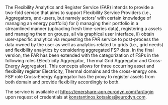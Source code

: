 The Flexibility Analytics and Register Service (FAR) intends to provide a two-fold service that aims to support Flexibility Service Providers (i.e., Aggregators, end-users, but namely actors’ with certain knowledge of managing an energy portfolio) for i) managing their portfolio in a streamlined manner (uploading fresh time-series data), registering a assets and managing them on groups, all via graphical user interface, ii) obtain user-specific analytics via requesting the FAR service to post-process the data owned by the user as well as analytics related to grids (i.e., grid needs) and flexibility analytics by considering aggregated FSP data. In the final version, the FAR has been extended with the categorization of FSPs in the following roles {Electricity Aggregator, Thermal Grid Aggregator and Cross-Energy Aggregator}. This concepts allows for three occurring asset and flexibility register Electricity, Thermal domains and the cross-energy one. FSP role Cross-Energy Aggregator has the proxy to register assets from both domain and provide flexibility accordingly to both.

The service is available at https://enershare-app.eurodyn.com/far/login upon request of credentials at konstantinos.kotsalos@eurodyn.com.

